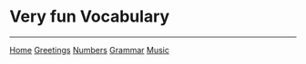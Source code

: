 <h1>Very fun Vocabulary </h1>











<hr>

<a href="page2.html">Home</a>
<a href="page3.html">Greetings</a>
<a href="page4.html">Numbers</a>
<a href="page5.html">Grammar</a>
<a href="page6.html">Music</a>
